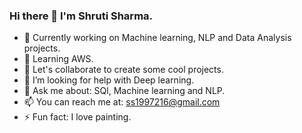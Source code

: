 ### Hi there 👋 I'm Shruti Sharma.

- 🔭 Currently working on Machine learning, NLP and Data Analysis projects.
- 🌱 Learning AWS.
- 👯 Let's collaborate to create some cool projects.
- 🤔 I’m looking for help with Deep learning.
- 💬 Ask me about: SQl, Machine learning and NLP.
- 📫  You can reach me at: ss1997216@gmail.com
- ⚡ Fun fact: I love painting.

